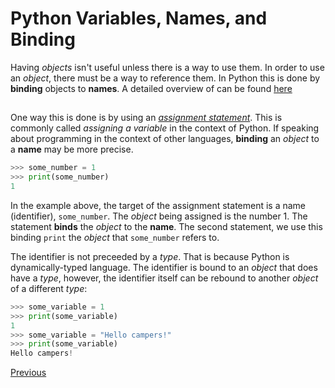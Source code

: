 # Python Variables, Names, and Binding

Having _objects_ isn't useful unless there is a way to use them. In order to use an _object_, there must be a way to reference them. In Python this is done by **binding** objects to **names**. A detailed overview of can be found [here](https://docs.python.org/3/reference/executionmodel.html)

##  

One way this is done is by using an [_assignment statement_](https://docs.python.org/3/reference/simple_stmts.html#assignment-statements). This is commonly called _assigning a variable_ in the context of Python. If speaking about programming in the context of other languages, **binding** an _object_ to a **name** may be more precise.

```python
>>> some_number = 1
>>> print(some_number)
1
```

In the example above, the target of the assignment statement is a name (identifier), `some_number`. The _object_ being assigned is the number 1\. The statement **binds** the _object_ to the **name**. The second statement, we use this binding `print` the _object_ that `some_number` refers to.

The identifier is not preceeded by a _type_. That is because Python is dynamically-typed language. The identifier is bound to an _object_ that does have a _type_, however, the identifier itself can be rebound to another _object_ of a different _type_:

```python
>>> some_variable = 1
>>> print(some_variable)
1
>>> some_variable = "Hello campers!"
>>> print(some_variable)
Hello campers!
```

[Previous](Python-Basics)

